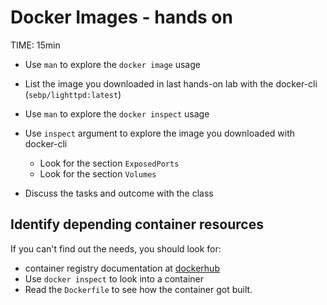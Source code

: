 # Docker Images - hands on
TIME: 15min

* Use `man` to explore the `docker image` usage

* List the image you downloaded in last hands-on lab with the docker-cli (`sebp/lighttpd:latest`)

* Use `man` to explore the `docker inspect` usage

* Use `inspect` argument to explore the image you downloaded with docker-cli
	* Look for the section `ExposedPorts`
	* Look for the section `Volumes`

* Discuss the tasks and outcome with the class

## Identify depending container resources
If you can't find out the needs, you should look for:
- container registry documentation at  [dockerhub](https://hub.docker.com/r/nodered/node-red)
- Use `docker inspect` to look into a container
- Read the `Dockerfile` to see how the container got built.

<!--stackedit_data:
eyJoaXN0b3J5IjpbMTE2MDQ0MjA1OF19
-->